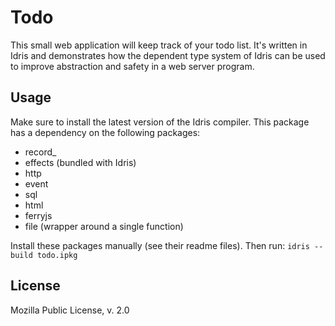 Todo
============================

This small web application will keep track of your todo list. It's written in Idris and demonstrates how the dependent type system of Idris can be used to improve abstraction and safety in a web server program.

Usage
-----------------------------
Make sure to install the latest version of the Idris compiler. This package has a dependency on the following packages:
* record\_
* effects (bundled with Idris)
* http
* event
* sql
* html
* ferryjs
* file (wrapper around a single function)

Install these packages manually (see their readme files). Then run:
```idris --build todo.ipkg```

License
----------------------------
Mozilla Public License, v. 2.0
